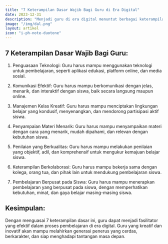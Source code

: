 ```yaml
---
title: "7 Keterampilan Dasar Wajib Bagi Guru di Era Digital"
date: 2023-12-31
description: "Menjadi guru di era digital menuntut berbagai keterampilan. Artikel ini mengulas 7 keterampilan dasar yang wajib dimiliki guru modern, termasuk penguasaan teknologi, komunikasi efektif, dan manajemen kelas yang kreatif."
image: "/img/dal.png"
layout: artikel
icon: "i-ph-note-duotone"
---
```


##  7 Keterampilan Dasar Wajib Bagi Guru:

  1. Penguasaan Teknologi: Guru harus mampu menggunakan teknologi untuk pembelajaran, seperti aplikasi edukasi, platform online, dan media sosial.

  2. Komunikasi Efektif: Guru harus mampu berkomunikasi dengan jelas, menarik, dan interaktif dengan siswa, baik secara langsung maupun online.

  3. Manajemen Kelas Kreatif: Guru harus mampu menciptakan lingkungan belajar yang kondusif, menyenangkan, dan mendorong partisipasi aktif siswa.

  4. Penyampaian Materi Menarik: Guru harus mampu menyampaikan materi dengan cara yang menarik, mudah dipahami, dan relevan dengan kebutuhan siswa.

  5. Penilaian yang Berkualitas: Guru harus mampu melakukan penilaian yang objektif, adil, dan komprehensif untuk mengukur kemajuan belajar siswa.

  6. Keterampilan Berkolaborasi: Guru harus mampu bekerja sama dengan kolega, orang tua, dan pihak lain untuk mendukung pembelajaran siswa.

  7. Pembelajaran Berpusat pada Siswa: Guru harus mampu menerapkan pembelajaran yang berpusat pada siswa, dengan memperhatikan kebutuhan, minat, dan gaya belajar masing-masing siswa.

## Kesimpulan:

Dengan menguasai 7 keterampilan dasar ini, guru dapat menjadi fasilitator yang efektif dalam proses pembelajaran di era digital. Guru yang kreatif dan inovatif akan mampu melahirkan generasi penerus yang cerdas, berkarakter, dan siap menghadapi tantangan masa depan.
